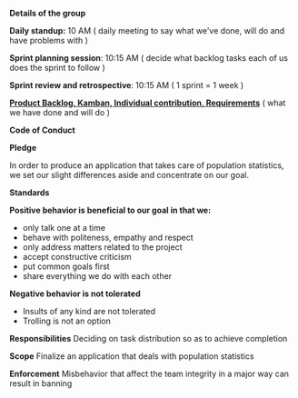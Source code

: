 __Details of the group__

__Daily standup:__ 10 AM
( daily meeting to say what we've done, will do and have problems with )

__Sprint planning session__: 10:15 AM
( decide what backlog tasks each of us does the sprint to follow )

__Sprint review and retrospective__: 10:15 AM
( 1 sprint = 1 week )


[__Product Backlog, Kamban, Individual contribution, Requirements__](https://docs.google.com/spreadsheets/d/1jDgYzGWdSvxJWKj4kr0p9f-xVH9wF1E7LJI6Ym2p2U4/edit?usp=sharing)
( what we have done and will do )

__Code of Conduct__

__Pledge__

In order to produce an application that takes care of population statistics, we set our slight differences aside and concentrate on our goal.

__Standards__

__Positive behavior is beneficial to our goal in that we:__
- only talk one at a time
- behave with politeness, empathy and respect
- only address matters related to the project
- accept constructive criticism
- put common goals first
- share everything we do with each other

__Negative behavior is not tolerated__
- Insults of any kind are not tolerated
- Trolling is not an option

__Responsibilities__
Deciding on task distribution so as to achieve completion

__Scope__
Finalize an application that deals with population statistics

__Enforcement__
Misbehavior that affect the team integrity in a major way can result in banning
